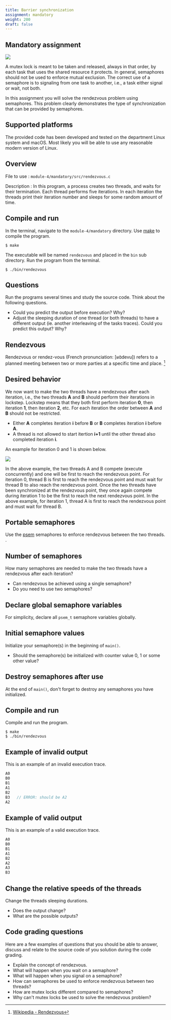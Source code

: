 ```yaml
---
title: Barrier synchronization
assignment: mandatory
weight: 200
draft: false
---
```


<h2 class="subtitle">Mandatory assignment</h2>

![](/v1/images/module-4/barrier.png?width=433px)

A mutex lock is meant to be taken and released, always in that order, by each
task that uses the shared resource it protects.
In general, semaphores should not be used to enforce mutual exclusion.
The correct use of a semaphore is to signaling from one task to another, i.e., a
task  either signal or wait, not both.

In this assignment you will solve the rendezvous problem using semaphores. This
problem clearly demonstrates the type of synchronization that can be provided by
semaphores.

## Supported platforms

The provided code has been developed and tested on the department Linux system
and macOS. Most likely you will be able to use any reasonable modern version of
Linux. 

<!--

If you use Windows you must use the department Linux system for this assignment.
You may still use your private computer to access the department Linux system
using [SSH][ssh] but make sure to log in to one of
the [Linux hosts][linux-hosts].

[ssh]: http://www.it.uu.se/datordrift/faq/ssh?lang=enforce

[linux-hosts]: https://www.it.uu.se/datordrift/maskinpark/linux

[piazza]: https://piazza.com/class/jqzauvl4hqm6v9?cid=80#

-->

## Overview

File to use
: `module-4/mandatory/src/rendezvous.c`

Description
: In this program, a process creates two threads, and waits for their termination.
Each thread performs five iterations. In each iteration the threads  print their
iteration number and sleeps for some random amount of time.

## Compile and run

In the terminal, navigate to the `module-4/mandatory` directory. Use [make][wp-make] to compile the program.

[wp-make]: https://en.wikipedia.org/wiki/Make_(software)

``` text
$ make
```

The executable will be named `rendezvous` and placed in the `bin` sub directory. Run the program from the terminal.

``` text
$ ./bin/rendezvous
```

## Questions

Run the programs several times and study the source code. Think about the
following questions.

- Could you predict the output before execution? Why?
- Adjust the sleeping duration of one thread (or both threads) to have a
different output (ie. another interleaving of the tasks traces). Could you
predict this output? Why?

## Rendezvous

Rendezvous or rendez-vous (French pronunciation: [ʁɑ̃devu]) refers to a planned
meeting between two or more parties at a specific time and place.
[^wp-rendezvous]

[^wp-rendezvous]: [Wikipedia - Rendezvous](https://en.wikipedia.org/wiki/Rendezvous)

## Desired behavior

We now want to make the two threads have a rendezvous after
each iteration, i.e., the two threads **A** and **B** should perform their iterations in
lockstep. Lockstep means that they both
first perform iteration **0**, then iteration **1**, then iteration **2**, etc. 
For each iteration the order between **A** and **B** should not be restricted. 

- Either **A** completes iteration **i** before **B** or **B** completes
  iteration **i** before **A**. 
- A thread is not allowed to start itertion **i+1** until the other thread also
  completed iteration **i**.

An example for iteration 0 and 1 is shown below. 

![](/v1/images/module-4/rendezvous-a-b-two-iterations.png?width=666px)

In the above example, the two threads A and B compete (execute concurrently) and
one will be first to reach the rendezvous point. For iteration 0, thread B is
first to reach the rendezvous point and must wait for thread B to also reach the
rendezvous point. Once the two threads have been synchronized at the rendezvous
point, they once again compete during iteration 1 to be the first to reach the
next rendezvous point. In the above example, for iteration 1, thread A is first to reach the
rendezvous point and must wait for thread B.



## Portable semaphores

Use the [psem](psem) semaphores to enforce rendezvous between the two threads. .

## Number of semaphores

How many semaphores are needed to make the two threads have a rendezvous after
each iteration?

- Can rendezvous be achieved using a single semaphore?
- Do you need to use two semaphores?

## Declare global semaphore variables

For simplicity, declare all `psem_t` semaphore variables globally. 

## Initial semaphore values

Initialize your semaphore(s) in the beginning of `main()`. 

- Should the semaphore(s) be initialized with counter value 0, 1 or some other value?

## Destroy semaphores after use

At the end of `main()`, don't forget to destroy any semaphores you have initialized. 

## Compile and run

Compile and run the program.

``` text
$ make
$ ./bin/rendezvous
```

## Example of invalid output

This is an example of an invalid execution trace.

``` c
A0
B0
B1
A1
B2
B3   // ERROR: should be A2
A2
```

## Example of valid output


This is an example of a valid  execution trace.

``` c
A0
B0
B1
A1
B2
A2
A3
B3
```

## Change the relative speeds of the threads

Change the threads sleeping durations.

- Does the output change?
- What are the possible outputs?

## Code grading questions

Here are a few examples of questions that you should be able to answer, discuss
and relate to the source code of you solution during the code grading.

- Explain the concept of rendezvous.
- What will happen when you wait on a semaphore?
- What will happen when you signal on a semaphore?
- How can semaphores be used to enforce rendezvous between two threads?
- How are mutex locks different compared to semaphores?
- Why can't mutex locks be used to solve the rendezvous problem?
